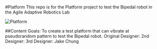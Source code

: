 #Platform
This repo is for the Platform project to test the Bipedal robot in the Agile Adaptive Robotics Lab

![Platform](/pics/platform_original.jpg)

##Content
Goals: To create a test platform that can vibrate at pseudorandom pattern to test the Bipedal robot. 
Original Designer:
2nd Designer:
3rd Designer: Jake Chung